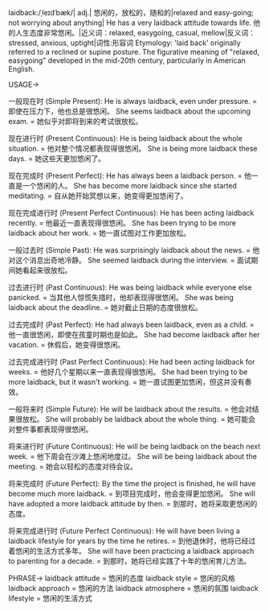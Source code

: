 laidback:/ˌleɪdˈbæk/| adj.| 悠闲的，放松的，随和的|relaxed and easy-going; not worrying about anything| He has a very laidback attitude towards life.  他的人生态度非常悠闲。|近义词：relaxed, easygoing, casual, mellow|反义词：stressed, anxious, uptight|词性:形容词
Etymology:  'laid back' originally referred to a reclined or supine posture. The figurative meaning of "relaxed, easygoing" developed in the mid-20th century, particularly in American English.

USAGE->

一般现在时 (Simple Present):
He is always laidback, even under pressure. = 即使在压力下，他也总是很悠闲。
She seems laidback about the upcoming exam. = 她似乎对即将到来的考试很放松。

现在进行时 (Present Continuous):
He is being laidback about the whole situation. = 他对整个情况都表现得很悠闲。
She is being more laidback these days. = 她这些天更加悠闲了。

现在完成时 (Present Perfect):
He has always been a laidback person. = 他一直是一个悠闲的人。
She has become more laidback since she started meditating. = 自从她开始冥想以来，她变得更加悠闲了。

现在完成进行时 (Present Perfect Continuous):
He has been acting laidback recently. = 他最近一直表现得很悠闲。
She has been trying to be more laidback about her work. = 她一直试图对工作更加放松。

一般过去时 (Simple Past):
He was surprisingly laidback about the news. = 他对这个消息出奇地冷静。
She seemed laidback during the interview. = 面试期间她看起来很放松。

过去进行时 (Past Continuous):
He was being laidback while everyone else panicked. = 当其他人惊慌失措时，他却表现得很悠闲。
She was being laidback about the deadline. = 她对截止日期的态度很放松。

过去完成时 (Past Perfect):
He had always been laidback, even as a child. = 他一直很悠闲，即使在孩童时期也是如此。
She had become laidback after her vacation. = 休假后，她变得很悠闲。

过去完成进行时 (Past Perfect Continuous):
He had been acting laidback for weeks. = 他好几个星期以来一直表现得很悠闲。
She had been trying to be more laidback, but it wasn't working. = 她一直试图更加悠闲，但这并没有奏效。

一般将来时 (Simple Future):
He will be laidback about the results. = 他会对结果很放松。
She will probably be laidback about the whole thing. = 她可能会对整件事都表现得很悠闲。

将来进行时 (Future Continuous):
He will be being laidback on the beach next week. = 他下周会在沙滩上悠闲地度过。
She will be being laidback about the meeting. = 她会以轻松的态度对待会议。

将来完成时 (Future Perfect):
By the time the project is finished, he will have become much more laidback. = 到项目完成时，他会变得更加悠闲。
She will have adopted a more laidback attitude by then. = 到那时，她将采取更悠闲的态度。

将来完成进行时 (Future Perfect Continuous):
He will have been living a laidback lifestyle for years by the time he retires. = 到他退休时，他将已经过着悠闲的生活方式多年。
She will have been practicing a laidback approach to parenting for a decade. = 到那时，她将已经实践了十年的悠闲育儿方法。


PHRASE->
laidback attitude = 悠闲的态度
laidback style = 悠闲的风格
laidback approach = 悠闲的方法
laidback atmosphere = 悠闲的氛围
laidback lifestyle = 悠闲的生活方式
